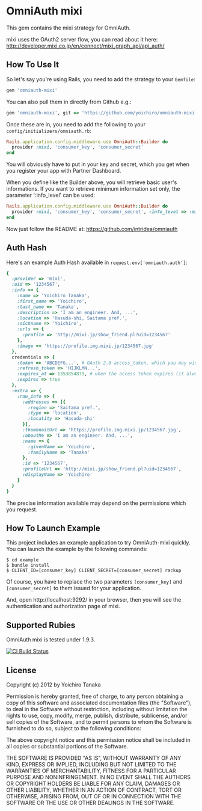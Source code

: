 # OmniAuth mixi

This gem contains the mixi strategy for OmniAuth.

mixi uses the OAuth2 server flow, you can read about it here: http://developer.mixi.co.jp/en/connect/mixi_graph_api/api_auth/

## How To Use It

So let's say you're using Rails, you need to add the strategy to your `Gemfile`:

```ruby
gem 'omniauth-mixi'
```

You can also pull them in directly from Github e.g.:

```ruby
gem 'omniauth-mixi', git => 'https://github.com/yoichiro/omniauth-mixi.git'
```

Once these are in, you need to add the following to your `config/initializers/omniauth.rb`:

```ruby
Rails.application.config.middleware.use OmniAuth::Builder do
  provider :mixi, 'consumer_key', 'consumer_secret'
end
```

You will obviously have to put in your key and secret, which you get when you register your app with Partner Dashboard.

When you define like the Builder above, you will retrieve basic user's informations. If you want to retrieve minimum information set only, the parameter ':info_level' can be used:

```ruby
Rails.application.config.middleware.use OmniAuth::Builder do
  provider :mixi, 'consumer_key', 'consumer_secret', :info_level => :min
end
```

Now just follow the README at: https://github.com/intridea/omniauth

## Auth Hash

Here's an example Auth Hash available in `request.env['omniauth.auth']`:

```ruby
{
  :provider => 'mixi',
  :uid => '1234567',
  :info => {
    :name => 'Yoichiro Tanaka',
    :first_name => 'Yoichiro',
    :last_name => 'Tanaka',
    :description => 'I am an engineer. And, ...',
    :location => 'Hasuda-shi, Saitama pref.',
    :nickname => 'Yoichiro',
    :urls => {
      :profile => 'http://mixi.jp/show_friend.pl?uid=1234567'
    },
    :image => 'https://profile.img.mixi.jp/1234567.jpg'
  },
  credentials => {
    :token => 'ABCDEFG...', # OAuth 2.0 access_token, which you may wish to store
    :refresh_token => 'HIJKLMN...',
    :expires_at => 1353854879, # when the access token expires (it always will)
    :expires => true
  },
  :extra => {
    :raw_info => {
      :addresses => [{
        :region => 'Saitama pref.',
        :type => 'location',
        :locality => 'Hasuda-shi'
      }],
      :thumbnailUrl => 'https://profile.img.mixi.jp/1234567.jpg',
      :aboutMe => 'I am an engineer. And, ...',
      :name => {
        :givenName => 'Yoichiro',
        :familyName => 'Tanaka'
      },
      :id => '1234567',
      :profileUrl => 'http://mixi.jp/show_friend.pl?uid=1234567',
      :displayName => 'Yoichiro'
    }
  }
}
```

The precise information available may depend on the permissions which you request.

## How To Launch Example

This project includes an example application to try OmniAuth-mixi quickly. You can launch the example by the following commands:

    $ cd example
    $ bundle install
    $ CLIENT_ID=[consumer_key] CLIENT_SECRET=[consumer_secret] rackup

Of course, you have to replace the two parameters `[consumer_key]` and `[consumer_secret]` to them issued for your application.

And, open http://localhost:9292/ in your browser, then you will see the authentication and authorization page of mixi.

## Supported Rubies

OmniAuth mixi is tested under 1.9.3.

[![CI Build
Status](https://secure.travis-ci.org/yoichiro/omniauth-mixi.png)](http://travis-ci.org/yoichiro/omniauth-mixi)

## License

Copyright (c) 2012 by Yoichiro Tanaka

Permission is hereby granted, free of charge, to any person obtaining a copy of this software and associated documentation files (the "Software"), to deal in the Software without restriction, including without limitation the rights to use, copy, modify, merge, publish, distribute, sublicense, and/or sell copies of the Software, and to permit persons to whom the Software is furnished to do so, subject to the following conditions:

The above copyright notice and this permission notice shall be included in all copies or substantial portions of the Software.

THE SOFTWARE IS PROVIDED "AS IS", WITHOUT WARRANTY OF ANY KIND, EXPRESS OR IMPLIED, INCLUDING BUT NOT LIMITED TO THE WARRANTIES OF MERCHANTABILITY, FITNESS FOR A PARTICULAR PURPOSE AND NONINFRINGEMENT. IN NO EVENT SHALL THE AUTHORS OR COPYRIGHT HOLDERS BE LIABLE FOR ANY CLAIM, DAMAGES OR OTHER LIABILITY, WHETHER IN AN ACTION OF CONTRACT, TORT OR OTHERWISE, ARISING FROM, OUT OF OR IN CONNECTION WITH THE SOFTWARE OR THE USE OR OTHER DEALINGS IN THE SOFTWARE.